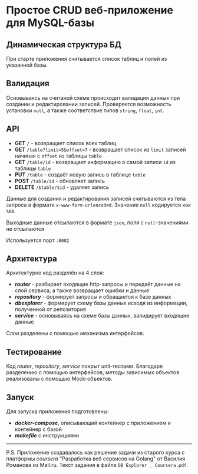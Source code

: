# Простое CRUD веб-приложение для MySQL-базы
 
## Динамическая структура БД
При старте приложения считывается список таблиц и полей из указанной базы.

## Валидация
Основываясь на считаной схеме происходит валидация данных при создании и редактировании записей.
Проверяется возможность установки `null`, а также соответствие типов `string`, `float`, `int`.
  
## API
+  **GET**  `/` - возвращает список всех таблиц
+  **GET**  `/table?limit=5&offset=7` - возвращает список из `limit` записей начиная с `offset` из таблицы `table`
+  **GET**  `/table/id` - возвращает информацию о самой записи `id` из таблицы `table`
+  **PUT**  `/table` - создаёт новую запись в таблице `table`
+  **POST**  `/table/id` - обновляет запись
+  **DELETE**  `/$table/$id` - удаляет запись
  
Данные для создания и редактирования записей считываются из тела запроса в формате `x-www-form-urlencoded`. Значение `null` кодируется как `%00`.

Выходные данные отсылаются в формате `json`, поля с `null`-значениями не отсылаются

Используется порт `:8082`
  
## Архитектура
Архитектурно код разделён на 4 слоя:
+  ***router*** - разбирает входящие http-запросы и передаёт данные на слой сервиса, а также возвращает ошибки и данные
+  ***repository*** - формирует запросы и обращается к базе данных
+  ***dbexplorer*** - формирует схему базы данных исходя из информации, полученной от репозитория
+  ***service*** - основываясь на схеме базы данных, валидирует входящие данные
  
Слои разделены с помощью механизма интерфейсов.
  
## Тестирование
Код *router*, *repository*, *service* покрыт unit-тестами. Благодаря разделению с помощью интерфейсов, методы зависимых объектов реализованы с помощью Mock-объектов.
  
## Запуск
Для запуска приложения подготовлены:
+  ***docker-compose***, описывающий контейнер с приложением и контейнер с базой
+  ***makefile*** с инструкциями

* * *
P.S. Приложение создавалось как решение задачи из старого курса с платформы *coursera* "Разработка веб сервисов на Golang" от Василия Романова из Mail.ru. Текст задания в файле `DB Explorer _ Coursera.pdf`.